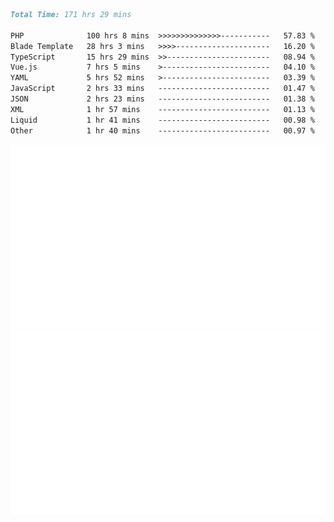 <!--START_SECTION:waka-->

```markdown
Total Time: 171 hrs 29 mins

PHP              100 hrs 8 mins  >>>>>>>>>>>>>>-----------   57.83 %
Blade Template   28 hrs 3 mins   >>>>---------------------   16.20 %
TypeScript       15 hrs 29 mins  >>-----------------------   08.94 %
Vue.js           7 hrs 5 mins    >------------------------   04.10 %
YAML             5 hrs 52 mins   >------------------------   03.39 %
JavaScript       2 hrs 33 mins   -------------------------   01.47 %
JSON             2 hrs 23 mins   -------------------------   01.38 %
XML              1 hr 57 mins    -------------------------   01.13 %
Liquid           1 hr 41 mins    -------------------------   00.98 %
Other            1 hr 40 mins    -------------------------   00.97 %
```

<!--END_SECTION:waka-->
<p align="center">
    <img src="https://raw.githubusercontent.com/rjp2525/rjp2525/output/generated/overview.svg">
    <img src="https://raw.githubusercontent.com/rjp2525/rjp2525/output/generated/languages.svg">
</p>
